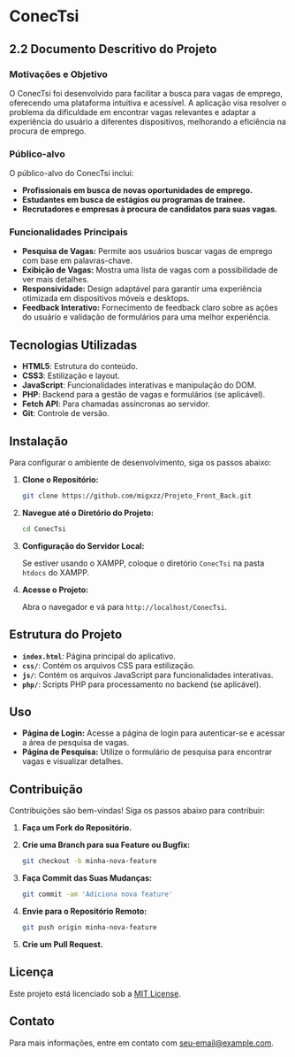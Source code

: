 # ConecTsi

## 2.2 Documento Descritivo do Projeto

### Motivações e Objetivo

O ConecTsi foi desenvolvido para facilitar a busca para vagas de emprego, oferecendo uma plataforma intuitiva e acessível. A aplicação visa resolver o problema da dificuldade em encontrar vagas relevantes e adaptar a experiência do usuário a diferentes dispositivos, melhorando a eficiência na procura de emprego.

### Público-alvo

O público-alvo do ConecTsi inclui:
- **Profissionais em busca de novas oportunidades de emprego.**
- **Estudantes em busca de estágios ou programas de trainee.**
- **Recrutadores e empresas à procura de candidatos para suas vagas.**

### Funcionalidades Principais

- **Pesquisa de Vagas:** Permite aos usuários buscar vagas de emprego com base em palavras-chave.
- **Exibição de Vagas:** Mostra uma lista de vagas com a possibilidade de ver mais detalhes.
- **Responsividade:** Design adaptável para garantir uma experiência otimizada em dispositivos móveis e desktops.
- **Feedback Interativo:** Fornecimento de feedback claro sobre as ações do usuário e validação de formulários para uma melhor experiência.

## Tecnologias Utilizadas

- **HTML5**: Estrutura do conteúdo.
- **CSS3**: Estilização e layout.
- **JavaScript**: Funcionalidades interativas e manipulação do DOM.
- **PHP**: Backend para a gestão de vagas e formulários (se aplicável).
- **Fetch API**: Para chamadas assíncronas ao servidor.
- **Git**: Controle de versão.

## Instalação

Para configurar o ambiente de desenvolvimento, siga os passos abaixo:

1. **Clone o Repositório:**

    ```bash
    git clone https://github.com/migxzz/Projeto_Front_Back.git
    ```

2. **Navegue até o Diretório do Projeto:**

    ```bash
    cd ConecTsi
    ```

3. **Configuração do Servidor Local:**

    Se estiver usando o XAMPP, coloque o diretório `ConecTsi` na pasta `htdocs` do XAMPP.

4. **Acesse o Projeto:**

    Abra o navegador e vá para `http://localhost/ConecTsi`.

## Estrutura do Projeto

- **`index.html`**: Página principal do aplicativo.
- **`css/`**: Contém os arquivos CSS para estilização.
- **`js/`**: Contém os arquivos JavaScript para funcionalidades interativas.
- **`php/`**: Scripts PHP para processamento no backend (se aplicável).

## Uso

- **Página de Login:** Acesse a página de login para autenticar-se e acessar a área de pesquisa de vagas.
- **Página de Pesquisa:** Utilize o formulário de pesquisa para encontrar vagas e visualizar detalhes.

## Contribuição

Contribuições são bem-vindas! Siga os passos abaixo para contribuir:

1. **Faça um Fork do Repositório.**
2. **Crie uma Branch para sua Feature ou Bugfix:**

    ```bash
    git checkout -b minha-nova-feature
    ```

3. **Faça Commit das Suas Mudanças:**

    ```bash
    git commit -am 'Adiciona nova feature'
    ```

4. **Envie para o Repositório Remoto:**

    ```bash
    git push origin minha-nova-feature
    ```

5. **Crie um Pull Request.**

## Licença

Este projeto está licenciado sob a [MIT License](LICENSE).

## Contato

Para mais informações, entre em contato com [seu-email@example.com](mailto:seu-email@example.com).
